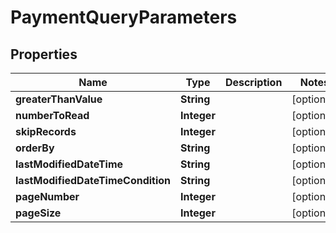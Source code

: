 
# PaymentQueryParameters

## Properties
Name | Type | Description | Notes
------------ | ------------- | ------------- | -------------
**greaterThanValue** | **String** |  |  [optional]
**numberToRead** | **Integer** |  |  [optional]
**skipRecords** | **Integer** |  |  [optional]
**orderBy** | **String** |  |  [optional]
**lastModifiedDateTime** | **String** |  |  [optional]
**lastModifiedDateTimeCondition** | **String** |  |  [optional]
**pageNumber** | **Integer** |  |  [optional]
**pageSize** | **Integer** |  |  [optional]



